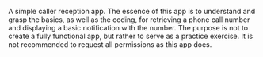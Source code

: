 A simple caller reception app. The essence of this app is to understand and grasp the basics, as well as the coding, for retrieving a phone call number and displaying a basic notification with the number. The purpose is not to create a fully functional app, but rather to serve as a practice exercise. It is not recommended to request all permissions as this app does.
